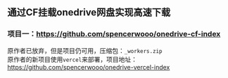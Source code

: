 ## 通过CF挂载onedrive网盘实现高速下载

### 项目一：https://github.com/spencerwooo/onedrive-cf-index
原作者已放弃，但是项目仍可用，压缩包：`_workers.zip`  
原作者的新项目使用`vercel`来部署，项目地址：https://github.com/spencerwooo/onedrive-vercel-index  


